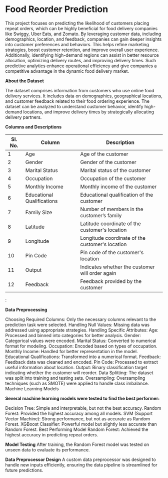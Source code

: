 # **Food Reorder Prediction**

This project focuses on predicting the likelihood of customers placing repeat orders, which can be highly beneficial for food delivery companies like Swiggy, Uber Eats, and Zomato. By leveraging customer data, including demographics, location, and feedback, companies can gain deeper insights into customer preferences and behaviors. This helps refine marketing strategies, boost customer retention, and improve overall user experience. Additionally, identifying high-demand regions can assist in better resource allocation, optimizing delivery routes, and improving delivery times. Such predictive analytics enhance operational efficiency and give companies a competitive advantage in the dynamic food delivery market.


**About the Dataset**

The dataset comprises information from customers who use online food delivery services. It includes data on demographics, geographical locations, and customer feedback related to their food ordering experience. The dataset can be analyzed to understand customer behavior, identify high-demand locations, and improve delivery times by strategically allocating delivery partners.

**Columns and Descriptions**


| Sl. No. | Column                      | Description                                          |
|---------|-----------------------------|------------------------------------------------------|
| 1       | Age                          | Age of the customer                                  |
| 2       | Gender                       | Gender of the customer                               |
| 3       | Marital Status               | Marital status of the customer                       |
| 4       | Occupation                   | Occupation of the customer                           |
| 5       | Monthly Income               | Monthly income of the customer                       |
| 6       | Educational Qualifications   | Educational qualification of the customer            |
| 7       | Family Size                  | Number of members in the customer’s family           |
| 8       | Latitude                     | Latitude coordinate of the customer's location       |
| 9       | Longitude                    | Longitude coordinate of the customer's location      |
| 10      | Pin Code                     | Pin code of the customer's location                  |
| 11      | Output                       | Indicates whether the customer will order again      |
| 12      | Feedback                     | Feedback provided by the customer  


:

**Data Preprocessing**


Choosing Required Columns: Only the necessary columns relevant to the prediction task were selected.
Handling Null Values: Missing data was addressed using appropriate strategies.
Handling Specific Attributes:
Age: Processed and binned into categories for better analysis.
Gender: Categorical values were encoded.
Marital Status: Converted to numerical format for modeling.
Occupation: Encoded based on types of occupation.
Monthly Income: Handled for better representation in the model.
Educational Qualifications: Transformed into a numerical format.
Feedback: Feedback data was cleaned and encoded.
Pin Code: Processed to extract useful information about location.
Output: Binary classification target indicating whether the customer will reorder.
Data Splitting: The dataset was split into training and testing sets.
Oversampling: Oversampling techniques (such as SMOTE) were applied to handle class imbalance.
Machine Learning Models

**Several machine learning models were tested to find the best performer:**


Decision Tree: Simple and interpretable, but not the best accuracy.
Random Forest: Provided the highest accuracy among all models.
SVM (Support Vector Machine): Strong performance, but not as accurate as Random Forest.
XGBoost Classifier: Powerful model but slightly less accurate than Random Forest.
Best Performing Model
Random Forest: Achieved the highest accuracy in predicting repeat orders.

**Model Testing**
After training, the Random Forest model was tested on unseen data to evaluate its performance.

**Data Preprocessor Design**
A custom data preprocessor was designed to handle new inputs efficiently, ensuring the data pipeline is streamlined for future predictions.